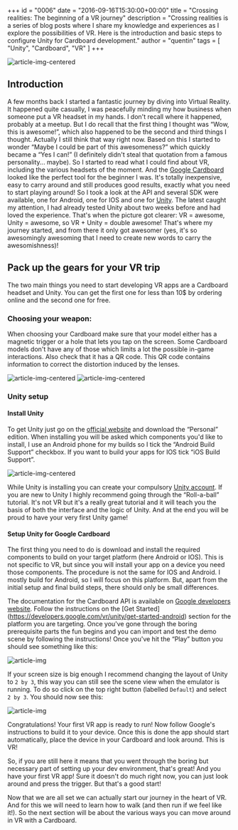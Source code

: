 +++
id = "0006"
date = "2016-09-16T15:30:00+00:00"
title = "Crossing realities: The beginning of a VR journey"
description = "Crossing realities is a series of blog posts where I share my knowledge and experiences as I explore the possibilities of VR. Here is the introduction and basic steps to configure Unity for Cardboard development."
author = "quentin"
tags = [ "Unity", "Cardboard", "VR" ]
+++


![article-img-centered](/img/blog/0006/intro.jpg "Old school VR")

## Introduction
A few months back I started a fantastic journey by diving into Virtual Reality. It happened quite casually, I was peacefully minding my how business when someone put a VR headset in my hands. I don't recall where it happened, probably at a meetup. But I do recall that the first thing I thought was “Wow, this is awesome!”, which also happened to be the second and third things I thought. Actually I still think that way right now. Based on this I started to wonder “Maybe I could be part of this awesomeness?” which quickly became a “Yes I can!” (I definitely didn't steal that quotation from a famous personality... maybe). So I started to read what I could find about VR, including the various headsets of the moment. And the [Google Cardboard](https://vr.google.com/cardboard/ "Cardboard") looked like the perfect tool for the beginner I was. It's totally inexpensive, easy to carry around and still produces good results, exactly what you need to start playing around! So I took a look at the API and several SDK were available, one for Android, one for IOS and one for [Unity](https://unity3d.com/ "Unity"). The latest caught my attention, I had already tested Unity about two weeks before and had loved the experience. That's when the picture got clearer: VR = awesome, Unity = awesome, so VR + Unity  = double awesome! That's where my journey started, and from there it only got awesomer (yes, it's so awesomingly awesoming that I need to create new words to carry the awesomishness)!


## Pack up the gears for your VR trip
The two main things you need to start developing VR apps are a Cardboard headset and Unity. You can get the first one for less than 10$ by ordering online and the second one for free.

### Choosing your weapon:
When choosing your Cardboard make sure that your model either has a magnetic trigger or a hole that lets you tap on the screen. Some Cardboard models don't have any of those which limits a lot the possible in-game interactions. Also check that it has a QR code. This QR code contains information to correct the distortion induced by the lenses.

![article-img-centered](/img/blog/0006/cardboard_mag.jpg "Cardboard with magnetic trigger")
![article-img-centered](/img/blog/0006/cardboard_contact.jpg "Cardboard with contact trigger")


### Unity setup
#### Install Unity
To get Unity just go on the [official website](https://unity3d.com/) and download the “Personal” edition. When installing you will be asked which components you'd like to install, I use an Android phone for my builds so I tick the “Android Build Support” checkbox. If you want to build your apps for IOS tick “iOS Build Support”.

![article-img-centered](/img/blog/0006/unity_install_components_selection.jpg "Unity install")

While Unity is installing you can create your compulsory [Unity account](https://id.unity.com/account/new).
If you are new to Unity I highly recommend going through the “Roll-a-ball” tutorial. It's not VR but it's a really great tutorial and it will teach you the basis of both the interface and the logic of Unity. And at the end you will be proud to have your very first Unity game!

#### Setup Unity for Google Cardboard
The first thing you need to do is download and install the required components to build on your target platform (here Android or IOS). This is not specific to VR, but since you will install your app on a device you need those components. The procedure is not the same for IOS and Android. I mostly build for Android, so I will focus on this platform. But, apart from the initial setup and final build steps, there should only be small differences.

The documentation for the Cardboard API is available on [Google developers website](https://developers.google.com/vr/unity/). Follow the instructions on the [Get Started] (https://developers.google.com/vr/unity/get-started-android) section for the platform you are targeting. Once you've gone through the boring prerequisite parts the fun begins and you can import and test the demo scene by following the instructions! Once you've hit the “Play” button you should see something like this:

![article-img](/img/blog/0006/unity_GoogleVR_demoScene_layout_default.jpg "Default layout")

If your screen size is big enough I recommend changing the layout of Unity to `2 by 3`, this way you can still see the scene view when the emulator is running. To do so click on the top right button (labelled `Default`) and select `2 by 3`. You should now see this:

![article-img](/img/blog/0006/unity_GoogleVR_demoScene_layout_2by3.jpg "2 by 3 layout")

Congratulations! Your first VR app is ready to run! Now follow Google's instructions to build it to your device. Once this is done the app should start automatically, place the device in your Cardboard and look around. This is VR!

So, if you are still here it means that you went through the boring but necessary part of setting up your dev environment, that's great! And you have your first VR app! Sure it doesn't do much right now, you can just look around and press the trigger. But that's a good start!

Now that we are all set we can actually start our journey in the heart of VR. And for this we will need to learn how to walk (and then run if we feel like it!). So the next section will be about the various ways you can move around in VR with a Cardboard.
